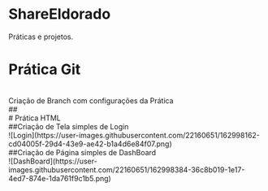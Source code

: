 # ShareEldorado
Práticas e projetos.

# Prática Git
<br>
Criação de Branch com configurações da Prática
<br>
## 
<br>
# Prática HTML
<br>
##Criação de Tela simples de Login
<br>
![Login](https://user-images.githubusercontent.com/22160651/162998162-cd04005f-29d4-43e9-ae42-b1a4d6e84f07.png)
<br>
##Criação de Página simples de DashBoard
<br>
![DashBoard](https://user-images.githubusercontent.com/22160651/162998384-36c8b019-1e17-4ed7-874e-1da761f9c1b5.png)
<br>


